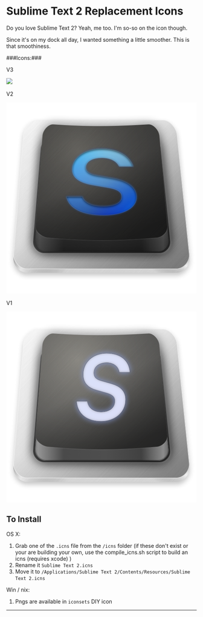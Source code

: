 Sublime Text 2 Replacement Icons
==================

Do you love Sublime Text 2? Yeah, me too. I'm so-so on the icon though.

Since it's on my dock all day, I wanted something a little smoother. This is that smoothiness.

###Icons:###

V3

<img src="https://raw.github.com/fform/sublimetext2-icons/master/iconsets/v3.iconset/icon_512.png">

V2

<img src="https://github.com/fform/sublimetext2-icons/raw/master/iconsets/v2.iconset/icon_512.png">

V1

<img src="https://github.com/fform/sublimetext2-icons/raw/master/pngs/v1.png">

## To Install ##

OS X: 

1. Grab one of the `.icns` file from the `/icns` folder (if these don't exist or your are building your own, use the compile_icns.sh script to build an icns (requires xcode) )
2. Rename it `Sublime Text 2.icns`
3. Move it to `/Applications/Sublime Text 2/Contents/Resources/Sublime Text 2.icns`

Win / nix:

1. Pngs are available in `iconsets` DIY icon

---
